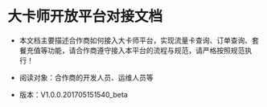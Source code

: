 # 大卡师开放平台对接文档

* 本文档主要描述合作商如何接入大卡师平台，实现流量卡查询、订单查询、套餐充值等功能，请合作商遵守接入本平台的流程与规范，请严格按照规范执行！

* 阅读对象：合作商的开发人员、运维人员等

* 版本：V1.0.0.201705151540_beta
